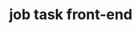 # job task front-end


  <!-- "homepage": "https://github.com/naumanshigri/react-job-task.git#readme" -->
